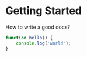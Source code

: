 # Getting Started

How to write a good docs?

```js
function hello() {
    console.log('world');
}
```
